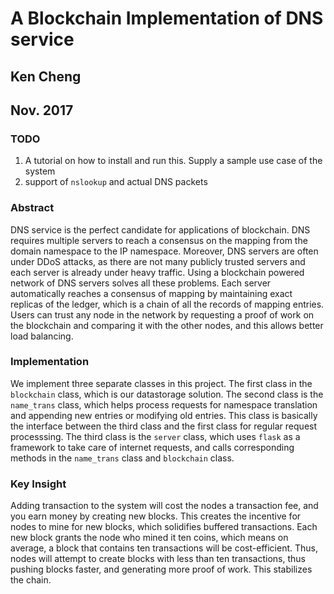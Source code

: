 # A Blockchain Implementation of DNS service
## Ken Cheng
## Nov. 2017

### TODO
1. A tutorial on how to install and run this. Supply a sample use case of the system
2. support of `nslookup` and actual DNS packets

### Abstract
DNS service is the perfect candidate for applications of blockchain. DNS requires multiple servers to reach a consensus on the mapping from the domain namespace to the IP namespace. Moreover, DNS servers are often under DDoS attacks, as there are not many publicly trusted servers and each server is already under heavy traffic. Using a blockchain powered network of DNS servers solves all these problems. Each server automatically reaches a consensus of mapping by maintaining exact replicas of the ledger, which is a chain of all the records of mapping entries. Users can trust any node in the network by requesting a proof of work on the blockchain and comparing it with the other nodes, and this allows better load balancing.

### Implementation
We implement three separate classes in this project. The first class in the `blockchain` class, which is our datastorage solution. The second class is the `name_trans` class, which helps process requests for namespace translation and appending new entries or modifying old entries. This class is basically the interface between the third class and the first class for regular request processsing. The third class is the `server` class, which uses `flask` as a framework to take care of internet requests, and calls corresponding methods in the `name_trans` class and `blockchain` class.

### Key Insight
Adding transaction to the system will cost the nodes a transaction fee, and you earn money by creating new blocks. This creates the incentive for nodes to mine for new blocks, which solidifies buffered transactions. Each new block grants the node who mined it ten coins, which means on average, a block that contains ten transactions will be cost-efficient. Thus, nodes will attempt to create blocks with less than ten transactions, thus pushing blocks faster, and generating more proof of work. This stabilizes the chain.